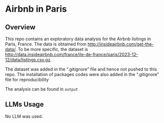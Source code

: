 # Airbnb in Paris
## Overview
This repo contains an exploratory data analysis for the Airbnb listings in Paris, France. The data is obtained from http://insideairbnb.com/get-the-data/. To be more specific, the dataset is  http://data.insideairbnb.com/france/ile-de-france/paris/2023-12-12/data/listings.csv.gz.

The dataset was added in the “.gitignore” file and hence not pushed to this repo. The installation of packages codes were also added in the “.gitignore” file for reproducibility

The analysis can be found in `output`

## LLMs Usage
No LLM was used.